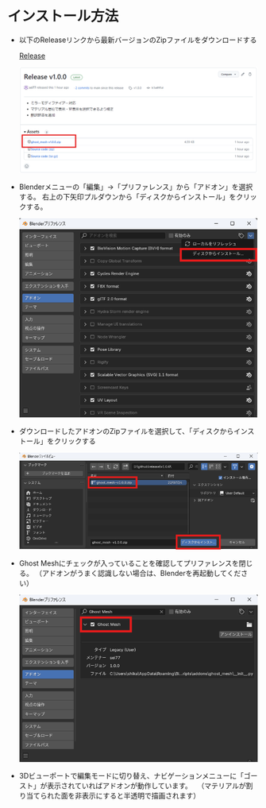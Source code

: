 # インストール方法

- 以下のReleaseリンクから最新バージョンのZipファイルをダウンロードする

  [Release](https://github.com/sei77/ghost_mesh/releases)

  ![thumbnail](images/install_02.png)

- Blenderメニューの「編集」→「プリファレンス」から「アドオン」を選択する。
  右上の下矢印プルダウンから「ディスクからインストール」をクリックする。

  ![thumbnail](images/install_03.png)

- ダウンロードしたアドオンのZipファイルを選択して、「ディスクからインストール」をクリックする

  ![thumbnail](images/install_04.png)

- Ghost Meshにチェックが入っていることを確認してプリファレンスを閉じる。
  （アドオンがうまく認識しない場合は、Blenderを再起動してください）

  ![thumbnail](images/install_05.png)

- 3Dビューポートで編集モードに切り替え、ナビゲーションメニューに「ゴースト」が表示されていればアドオンが動作しています。
　（マテリアルが割り当てられた面を非表示にすると半透明で描画されます）

